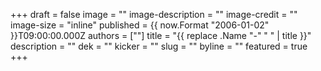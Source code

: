 +++
draft = false
image = ""
image-description = ""
image-credit = ""
image-size = "inline"
published = {{ now.Format "2006-01-02" }}T09:00:00.000Z
authors = [""]
title = "{{ replace .Name "-" " " | title }}"
description = ""
dek = ""
kicker = ""
slug = ""
byline = ""
featured = true
+++
